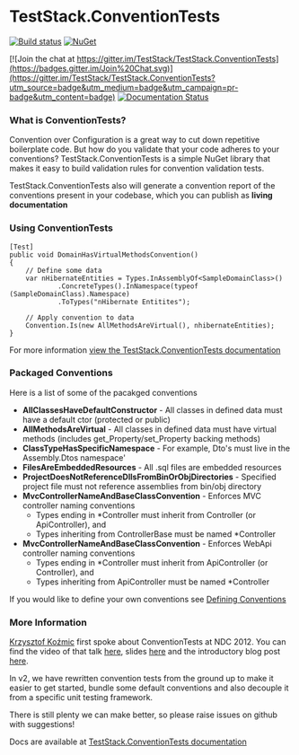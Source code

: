 TestStack.ConventionTests
=========================
[![Build status](https://ci.appveyor.com/api/projects/status/rd41l8kf510a98i5/branch/master?svg=true)](https://ci.appveyor.com/project/TestStack/teststack-conventiontests/branch/master)
[![NuGet](https://img.shields.io/nuget/vpre/TestStack.ConventionTests.svg)](https://www.nuget.org/packages/TestStack.ConventionTests)

[![Join the chat at https://gitter.im/TestStack/TestStack.ConventionTests](https://badges.gitter.im/Join%20Chat.svg)](https://gitter.im/TestStack/TestStack.ConventionTests?utm_source=badge&utm_medium=badge&utm_campaign=pr-badge&utm_content=badge)
[![Documentation Status](https://readthedocs.org/projects/teststackconventiontests/badge/?version=latest)](http://teststackconventiontests.readthedocs.org/en/latest/?badge=latest)


### What is ConventionTests?
Convention over Configuration is a great way to cut down repetitive boilerplate code. 
But how do you validate that your code adheres to your conventions? 
TestStack.ConventionTests is a simple NuGet library that makes it easy to build validation rules for convention validation tests.

TestStack.ConventionTests also will generate a convention report of the conventions present in your codebase, which you can publish as **living documentation**

### Using Con­ven­tion­Tests

    [Test]
    public void DomainHasVirtualMethodsConvention()
    {
        // Define some data
        var nHibernateEntities = Types.InAssemblyOf<SampleDomainClass>()
                .ConcreteTypes().InNamespace(typeof (SampleDomainClass).Namespace)
                .ToTypes("nHibernate Entitites");

        // Apply convention to data
        Convention.Is(new AllMethodsAreVirtual(), nhibernateEntities);
    }

For more information [view the TestStack.ConventionTests documentation](http://teststackconventiontests.readthedocs.org/)

### Packaged Conventions
Here is a list of some of the pacakged conventions

 - **AllClassesHaveDefaultConstructor** - All classes in defined data must have a default ctor (protected or public)
 - **AllMethodsAreVirtual** - All classes in defined data must have virtual methods (includes get_Property/set_Property backing methods)
 - **ClassTypeHasSpecificNamespace** - For example, Dto's must live in the Assembly.Dtos namespace'
 - **FilesAreEmbeddedResources** - All .sql files are embedded resources
 - **ProjectDoesNotReferenceDllsFromBinOrObjDirectories** - Specified project file must not reference assemblies from bin/obj directory
 - **MvcControllerNameAndBaseClassConvention** - Enforces MVC controller naming conventions
    - Types ending in *Controller must inherit from Controller (or ApiController), and
    - Types inheriting from ControllerBase must be named *Controller
 - **MvcControllerNameAndBaseClassConvention** - Enforces WebApi controller naming conventions
    - Types ending in *Controller must inherit from ApiController (or Controller), and
    - Types inheriting from ApiController must be named *Controller

If you would like to define your own conventions see [Defining Conventions](http://teststackconventiontests.readthedocs.org/en/latest/defining-conventions/)

### More Information
[Krzysztof Koźmic](https://github.com/kkozmic) first spoke about ConventionTests at NDC 2012. You can find the video of that talk [here](http://vimeo.com/43676874), slides [here](http://kozmic.pl/presentations/) and the introductory blog post [here](http://kozmic.pl/2012/06/14/using-conventiontests/).

In v2, we have rewritten convention tests from the ground up to make it easier to get started, bundle some default conventions and also decouple it from a specific unit testing framework.

There is still plenty we can make better, so please raise issues on github with suggestions!

Docs are available at [TestStack.ConventionTests documentation](http://conventiontests.teststack.net/docs/)
